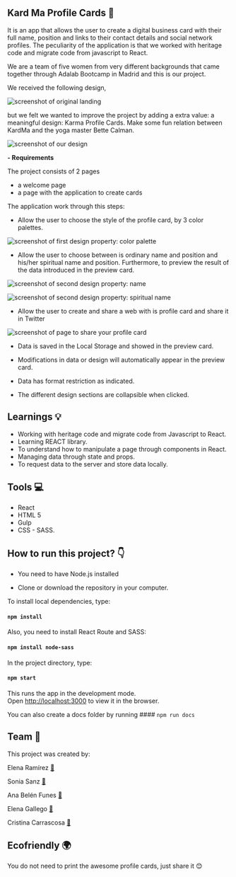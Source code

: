 ## Kard Ma Profile Cards 🌻

It is an app that allows the user to create a digital business card with their full name, position and links to their contact details and social network profiles.
The peculiarity of the application is that we worked with heritage code and migrate code from javascript to React.

We are a team of five women from very different backgrounds that came together through Adalab Bootcamp in Madrid and this is our project.

We received the following design,

![screenshot of original landing ](https://github.com/erreinoso/Kardma-profile-cards/blob/master/readme-images/Cards-Original.PNG)

but we felt we wanted to improve the project by adding a extra value: a meaningful design: Karma Profile Cards. Make some fun relation between KardMa and the yoga master Bette Calman.

![screenshot of our design ](https://github.com/erreinoso/Kardma-profile-cards/blob/master/readme-images/Cards-App.PNG)

**- Requirements**

The project consists of 2 pages

- a welcome page
- a page with the application to create cards

The application work through this steps:

- Allow the user to choose the style of the profile card, by 3 color palettes.

![screenshot of first design property: color palette ](https://github.com/erreinoso/Kardma-profile-cards/blob/master/readme-images/Cards-App.PNG)

- Allow the user to choose between is ordinary name and position and his/her spiritual name and position. Furthermore, to preview the result of the data introduced in the preview card.

![screenshot of second design property: name ](https://github.com/erreinoso/Kardma-profile-cards/blob/master/readme-images/Cards-Example.PNG)

![screenshot of second design property: spiritual name ](https://github.com/erreinoso/Kardma-profile-cards/blob/master/readme-images/Cards-Example2.PNG)

- Allow the user to create and share a web with is profile card and share it in Twitter

![screenshot of page to share your profile card ](https://github.com/erreinoso/Kardma-profile-cards/blob/master/readme-images/Cards-CreateCard.PNG)

- Data is saved in the Local Storage and showed in the preview card.

- Modifications in data or design will automatically appear in the preview card.

- Data has format restriction as indicated.

- The different design sections are collapsible when clicked.

## Learnings 💡

- Working with heritage code and migrate code from Javascript to React.
- Learning REACT library.
- To understand how to manipulate a page through components in React.
- Managing data through state and props.
- To request data to the server and store data locally.

## Tools 💻

- React
- HTML 5
- Gulp
- CSS - SASS.

## How to run this project? :point_down:

- You need to have Node.js installed

- Clone or download the repository in your computer.

To install local dependencies, type:

#### `npm install`

Also, you need to install React Route and SASS:

#### `npm install node-sass`

In the project directory, type:

#### `npm start`

This runs the app in the development mode.<br />
Open [http://localhost:3000](http://localhost:3000) to view it in the browser.

You can also create a docs folder by running #### `npm run docs`

## Team 👋

This project was created by:

Elena Ramírez [🔗](https://github.com/erreinoso)

Sonia Sanz [🔗](https://github.com/Sonia-SV)

Ana Belén Funes [🔗](https://github.com/anapy)

Elena Gallego [🔗](https://github.com/Elena-Gallego)

Cristina Carrascosa [🔗](https://github.com/Cris-ti-na)

## Ecofriendly 🌍

You do not need to print the awesome profile cards, just share it 😊
